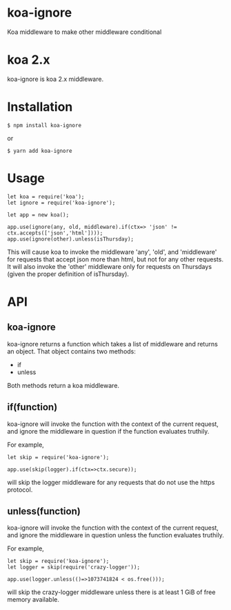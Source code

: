 # koa-ignore
Koa middleware to make other middleware conditional

# koa 2.x

koa-ignore is koa 2.x middleware.

# Installation

````
$ npm install koa-ignore
````
or
````
$ yarn add koa-ignore
````

# Usage

````
let koa = require('koa');
let ignore = require('koa-ignore');

let app = new koa();

app.use(ignore(any, old, middleware).if(ctx=> 'json' != ctx.accepts(['json','html'])));
app.use(ignore(other).unless(isThursday);
````

This will cause koa to invoke the middleware 'any', 'old', and 'middleware' for requests that accept json more than html, but not for any other requests.
It will also invoke the 'other' middleware only for requests on Thursdays (given the proper definition of isThursday).

# API

## koa-ignore

koa-ignore returns a function which takes a list of middleware and returns an object. That object contains two methods:

* if
* unless

Both methods return a koa middleware.

## if(function)

koa-ignore will invoke the function with the context of the current request, and ignore the middleware in question if the function evaluates truthily.

For example,

````
let skip = require('koa-ignore');

app.use(skip(logger).if(ctx=>ctx.secure));
````
will skip the logger middleware for any requests that do not use the https protocol.

## unless(function)

koa-ignore will invoke the function with the context of the current request, and ignore the middleware in question unless the function evaluates truthily.

For example,

````
let skip = require('koa-ignore');
let logger = skip(require('crazy-logger'));

app.use(logger.unless(()=>1073741824 < os.free()));
````
will skip the crazy-logger middleware unless there is at least 1 GiB of free memory available.

